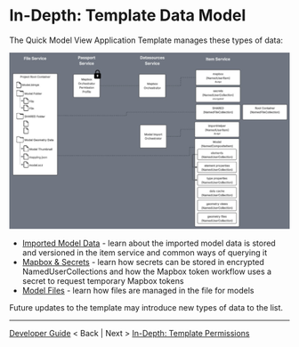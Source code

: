 # In-Depth: Template Data Model

The Quick Model View Application Template manages these types of data:

![overall data model image](../../img/entire-data-model.jpg)

* [Imported Model Data](./data/imported-model.md) - learn about the imported model data is stored and versioned in the item service and common ways of querying it
* [Mapbox & Secrets](./data/mapbox-secrets.md) - learn how secrets can be stored in encrypted NamedUserCollections and how the Mapbox token workflow uses a secret to request temporary Mapbox tokens
* [Model Files](./data/model-files.md) - learn how files are managed in the file for models

Future updates to the template may introduce new types of data to the list.

---
[Developer Guide](../README.md) < Back | Next > [In-Depth: Template Permissions](./imp-perms.md)